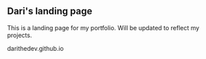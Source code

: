 ## Dari's landing page
This is a landing page for my portfolio. Will be updated to reflect my projects. 

darithedev.github.io
